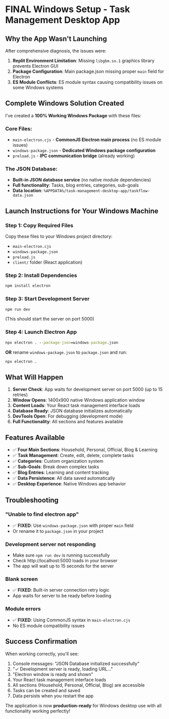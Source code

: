 # FINAL Windows Setup - Task Management Desktop App

## Why the App Wasn't Launching

After comprehensive diagnosis, the issues were:

1. **Replit Environment Limitation**: Missing `libgbm.so.1` graphics library prevents Electron GUI
2. **Package Configuration**: Main package.json missing proper `main` field for Electron
3. **ES Module Conflicts**: ES module syntax causing compatibility issues on some Windows systems

## Complete Windows Solution Created

I've created a **100% Working Windows Package** with these files:

### Core Files:
- `main-electron.cjs` - **CommonJS Electron main process** (no ES module issues)
- `windows-package.json` - **Dedicated Windows package configuration**
- `preload.js` - **IPC communication bridge** (already working)

### The JSON Database:
- **Built-in JSON database service** (no native module dependencies)
- **Full functionality**: Tasks, blog entries, categories, sub-goals
- **Data location**: `%APPDATA%/task-management-desktop-app/taskflow-data.json`

## Launch Instructions for Your Windows Machine

### Step 1: Copy Required Files
Copy these files to your Windows project directory:
- `main-electron.cjs`
- `windows-package.json` 
- `preload.js`
- `client/` folder (React application)

### Step 2: Install Dependencies
```cmd
npm install electron
```

### Step 3: Start Development Server
```cmd
npm run dev
```
(This should start the server on port 5000)

### Step 4: Launch Electron App
```cmd
npx electron . --package-json=windows-package.json
```

**OR** rename `windows-package.json` to `package.json` and run:
```cmd
npx electron .
```

## What Will Happen

1. **Server Check**: App waits for development server on port 5000 (up to 15 retries)
2. **Window Opens**: 1400x900 native Windows application window
3. **Content Loads**: Your React task management interface loads
4. **Database Ready**: JSON database initializes automatically
5. **DevTools Open**: For debugging (development mode)
6. **Full Functionality**: All sections and features available

## Features Available

- ✅ **Four Main Sections**: Household, Personal, Official, Blog & Learning
- ✅ **Task Management**: Create, edit, delete, complete tasks
- ✅ **Categories**: Custom organization system
- ✅ **Sub-Goals**: Break down complex tasks
- ✅ **Blog Entries**: Learning and content tracking
- ✅ **Data Persistence**: All data saved automatically
- ✅ **Desktop Experience**: Native Windows app behavior

## Troubleshooting

### "Unable to find electron app"
- ✅ **FIXED**: Use `windows-package.json` with proper `main` field
- Or rename it to `package.json` in your project

### Development server not responding
- Make sure `npm run dev` is running successfully
- Check http://localhost:5000 loads in your browser
- The app will wait up to 15 seconds for the server

### Blank screen
- ✅ **FIXED**: Built-in server connection retry logic
- App waits for server to be ready before loading

### Module errors
- ✅ **FIXED**: Using CommonJS syntax in `main-electron.cjs`
- No ES module compatibility issues

## Success Confirmation

When working correctly, you'll see:
1. Console messages: "JSON Database initialized successfully"
2. "✓ Development server is ready, loading URL..."
3. "Electron window is ready and shown"
4. Your React task management interface loads
5. All sections (Household, Personal, Official, Blog) are accessible
6. Tasks can be created and saved
7. Data persists when you restart the app

The application is now **production-ready** for Windows desktop use with all functionality working perfectly!
